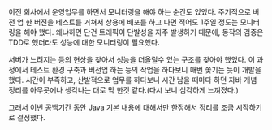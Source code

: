 이전 회사에서 운영업무를 하면서 모니터링을 해야 하는 순간도 있었다. 주기적으로 버전 업 한 버전을 테스트를 거쳐서 상용에 배포를 하고 나면 적어도 1주일 정도는 모니터링을 해야 했다. 왜냐하면 단건 트래픽이 단발성을 자주 발생하기 때문에, 동작의 검증은 TDD로 했더라도 성능에 대한 모니터링이 필요했다.<br>

서버가 느려지는 등의 현상을 찾아서 성능을 더올릴수 있는 구조를 찾아야 했었다. 이 과정에서 테스트 환경 구축과 버전업 하는 등의 작업을 하다보니 매번 쫓기는 듯이 개발을 했다. 시간이 부족하고, 산발적으로 업무를 하다보니 시간 남을 때마다 하던 자바 개념 정리를 아무곳에나 생각나는 대로 막 한것 같다.(다시 보니 심각하게 느껴졌다.)<br>

그래서 이번 공백기간 동안 Java 기본 내용에 대해서만 한정해서 정리를 조금 시작하기로 결정했다.<br>

<br>

